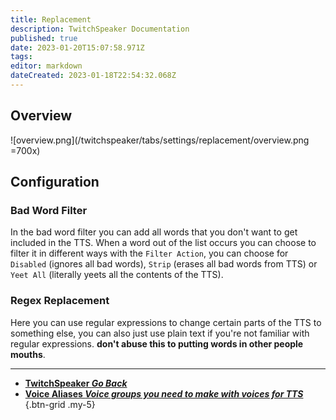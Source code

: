 ```yaml
---
title: Replacement
description: TwitchSpeaker Documentation
published: true
date: 2023-01-20T15:07:58.971Z
tags: 
editor: markdown
dateCreated: 2023-01-18T22:54:32.068Z
---
```


## Overview
![overview.png](/twitchspeaker/tabs/settings/replacement/overview.png =700x)

## Configuration
### Bad Word Filter
In the bad word filter you can add all words that you don't want to get included in the TTS. When a word out of the list occurs you can choose to filter it in different ways with the `Filter Action`, you can choose for `Disabled` (ignores all bad words), `Strip` (erases all bad words from TTS) or `Yeet All` (literally yeets all the contents of the TTS).

### Regex Replacement
Here you can use regular expressions to change certain parts of the TTS to something else, you can also just use plain text if you're not familiar with regular expressions.
**don't abuse this to putting words in other people mouths**.

---

- [<i class="mdi mdi-chevron-left"></i>**TwitchSpeaker *Go Back***](/en/TwitchSpeaker)
- [<i class="mdi mdi-account-voice text--twitch"></i>**Voice Aliases *Voice groups you need to make with voices for TTS***](/TwitchSpeaker/Settings/Voice-Aliases)
{.btn-grid .my-5}
